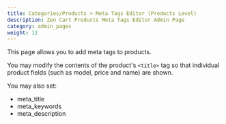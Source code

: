```yaml
---
title: Categories/Products > Meta Tags Editor (Products Level)
description: Zen Cart Products Meta Tags Editor Admin Page 
category: admin_pages
weight: 12
---
```


This page allows you to add meta tags to products. 

You may modify the contents of the product's `<title>` tag 
so that individual product fields (such as model, price and name) are shown.

You may also set: 

- meta_title
- meta_keywords
- meta_description


